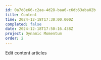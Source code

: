 ```yaml
---
id: 0a7d8e66-c2aa-4d28-baa6-c6db63aba02b
title: Content
time: 2024-12-18T17:30:00.000Z
completed: false
date: 2024-12-18T17:50:16.438Z
project: Dynamic Momentum
order: 2
---
```


Edit content articles
